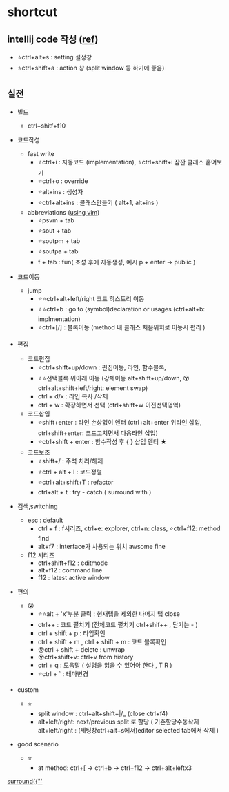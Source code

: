 # shortcut

## intellij code 작성  ([ref](https://ifuwanna.tistory.com/241))
- ⭐ctrl+alt+s : setting 설정창
- ⭐ctrl+shift+a : action 창 (split window 등 하기에 좋음)


## 실전
- 빌드 
  - ctrl+shitf+f10
- 코드작성
  - fast write
    - ⭐ctrl+i : 자동코드 (implementation), ⭐ctrl+shift+i 잠깐 클래스 훝어보기  
    - ⭐ctrl+o : override  
    - ⭐alt+ins : 생성자  
    - ⭐ctrl+alt+ins : 클래스만들기 ( alt+1, alt+ins )    
  - abbreviations ([using vim](https://stackoverflow.com/questions/44718146/vim-have-incorrect-cursor))   
    - ⭐psvm + tab  
    - ⭐sout + tab  
    - ⭐soutpm + tab  
    - ⭐soutpa + tab  
    - f + tab : fun( 초성 후에 자동생성, 예시 p + enter -> public )

- 코드이동
  - jump 
    - ⭐⭐ctrl+alt+left/right 코드 히스토리 이동
    - ⭐⭐ctrl+b : go to (symbol)declaration or usages (ctrl+alt+b: implmentation)   
    - ⭐ctrl+\[/\] : 블록이동 (method 내 클래스 처음위치로 이동시 편리 )

- 편집
  - 코드편집
    - ⭐ctrl+shift+up/down : 편집이동, 라인, 함수블록, 
    - ⭐⭐선택블록 위아래 이동 (강제이동 alt+shift+up/down, 😵ctrl+alt+shift+left/right: element swap)  
    - ctrl + d/x              : 라인 복사 /삭제   
    - ctrl + w                : 확장하면서 선택 (ctrl+shift+w 이전선택영역)  
  - 코드삽입
    - ⭐shift+enter           : 라인 손상없이 엔터 (ctrl+alt+enter 위라인 삽입, ctrl+shift+enter: 코드고치면서 다음라인 삽입)  
    - ⭐ctrl+shift + enter     : 함수작성 후 { } 삽입 엔터 ★   
  - 코드보조
    - ⭐shift+/               : 주석 처리/해제  
    - ⭐ctrl + alt + l : 코드정렬   
    - ⭐ctrl+alt+shift+T : refactor   
    - ctrl+alt + t         : try - catch ( surround with )  

- 검색,switching
  - esc : default
    - ctrl + f :  f시리즈, ctrl+e: explorer, ctrl+n: class, ⭐ctrl+f12: method find  
    - alt+f7   : interface가 사용되는 위치 awsome fine
  - f12 시리즈
    - ctrl+shift+f12 : editmode
    - alt+f12 : command line
    - f12 : latest active window

- 편의
  - 😵
    - ⭐⭐alt + 'x'부분 클릭 : 현재탭을 제외한 나머지 탭 close   
    - ctrl++ : 코드 펼치기 (전체코드 펼치기 ctrl+shif++  , 닫기는 - )
    - ctrl + shift + p : 타입확인  
    - ctrl + shift + m , ctrl + shift + m : 코드 블록확인  
    - 😵ctrl + shift + delete : unwrap   
    - 😵ctrl+shift+v: ctrl+v from history  
    - ctrl + q : 도움말 ( 설명을 읽을 수 있어야 한다 , T R )  
    - ⭐ctrl + \` : 테마변경

- custom
  - ⭐
    - split window : ctrl+alt+shift+|/_ (close ctrl+f4)
    - alt+left/right: next/previous split 로 할당 ( 기존할당수동삭제 alt+left/right : (세팅창ctrl+alt+s에서)editor selected tab에서 삭제 )

- good scenario
  - ⭐
    - at method: ctrl+\[ → ctrl+b → ctrl+f12 → ctrl+alt+leftx3 

[surround({"'](https://www.jetbrains.com/idea/guide/tips/surround-with-brackets-quotes/)    
 
